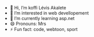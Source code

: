 - 👋 Hi, I’m koffi Lévis Akalete 
- 👀 I’m interested in web devellopement
- 🌱 I’m currently learning asp.net
- 😄 Pronouns: Mrs 
- ⚡ Fun fact: code, webtoon, sport 

<!---
akaletekoffilevis/akaletekoffilevis is a ✨ special ✨ repository because its `README.md` (this file) appears on your GitHub profile.
You can click the Preview link to take a look at your changes.
--->
